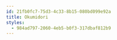 ```yaml
---
id: 21fb0fc7-75d3-4c33-8b15-080bd099e92a
title: Okumidori
styles:
  - 984ad797-2060-4eb5-b0f3-317dbaf812b9
---
```

